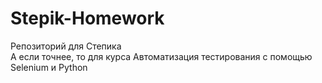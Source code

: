 # Stepik-Homework
Репозиторий для Степика  
А если точнее, то для курса Автоматизация тестирования с помощью Selenium и Python